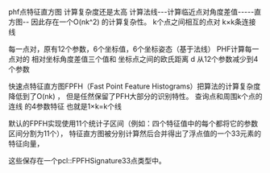 phf点特征直方图 计算复杂度还是太高
计算法线---计算临近点对角度差值-----直方图--
因此存在一个O(nk^2) 的计算复杂性。
k个点之间相互的点对 k×k条连接线

每一点对，原有12个参数，6个坐标值，6个坐标姿态（基于法线）
PHF计算每一点对的 相对坐标角度差值三个值和 坐标点之间的欧氏距离 d
从12个参数减少到4个参数

快速点特征直方图FPFH（Fast Point Feature Histograms）把算法的计算复杂度降低到了O(nk) ，
但是任然保留了PFH大部分的识别特性。
查询点和周围k个点的连线 的4参数特征
也就是1×k=k个线

默认的FPFH实现使用11个统计子区间（例如：四个特征值中的每个都将它的参数区间分割为11个），
特征直方图被分别计算然后合并得出了浮点值的一个33元素的特征向量，

这些保存在一个pcl::FPFHSignature33点类型中。
